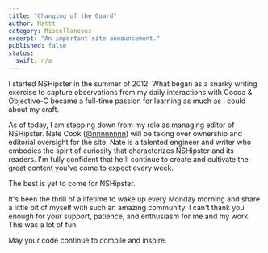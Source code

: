```yaml
---
title: "Changing of the Guard"
author: Mattt
category: Miscellaneous
excerpt: "An important site announcement."
published: false
status:
  swift: n/a
---
```


I started NSHipster in the summer of 2012. What began as a snarky writing exercise to capture observations from my daily interactions with Cocoa & Objective-C became a full-time passion for learning as much as I could about my craft.

As of today, I am stepping down from my role as managing editor of NSHipster. Nate Cook ([@nnnnnnnn](https://twitter.com/nnnnnnnn)) will be taking over ownership and editorial oversight for the site. Nate is a talented engineer and writer who embodies the spirit of curiosity that characterizes NSHipster and its readers. I'm fully confident that he'll continue to create and cultivate the great content you've come to expect every week.

The best is yet to come for NSHipster.

It's been the thrill of a lifetime to wake up every Monday morning and share a little bit of myself with such an amazing community. I can't thank you enough for your support, patience, and enthusiasm for me and my work. This was a lot of fun.

May your code continue to compile and inspire.
